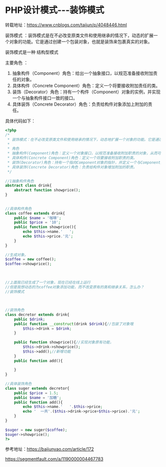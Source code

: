 # PHP设计模式---装饰模式

转载地址：https://www.cnblogs.com/taijun/p/4048446.html

装饰模式 ：装饰模式是在不必改变原类文件和使用继承的情况下，动态的扩展一个对象的功能。它是通过创建一个包装对象，也就是装饰来包裹真实的对象。

装饰模式是一种 结构型模式

主要角色 ：

1. 抽象构件（Component）角色：给出一个抽象接口，以规范准备接收附加责任的对象。
2. 具体构件（Concrete Component）角色：定义一个将要接收附加责任的类。
3. 装饰（Decorator）角色：持有一个构件（Component）对象的实例，并实现一个与抽象构件接口一致的接口。
4. 具体装饰（Concrete Decorator）角色：负责给构件对象添加上附加的责任。


具体代码如下：

```php
<?php
/*
 * 装饰模式：在不必改变原类文件和使用继承的情况下，动态地扩展一个对象的功能。它是通过创建一个包装对象，也就是装饰来包裹真实的对象。
 *
 * 角色
 * 抽象构件(Component)角色：定义一个对象接口，以规范准备接收附加职责的对象，从而可以给这些对象动态地添加职责。
 * 具体构件(Concrete Component)角色：定义一个将要接收附加职责的类。
 * 装饰(Decorator)角色：持有一个指向Component对象的指针，并定义一个与Component接口一致的接口。
 * 具体装饰(Concrete Decorator)角色：负责给构件对象增加附加的职责。
 */
 
//1抽象构件角色
abstract class drink{
    abstract function showprice();
}
 
 
//具体构件角色
class coffee extends drink{
    public $name = '咖啡';
    public $price = '10';
    public function showprice(){
        echo $this->name.'   ';
        echo $this->price.'元';
    }
}
 
//生成对象。
$coffee = new coffee();
$coffee->showprice();
 
 
 
//上面我已经生成了一个对象，现在已经在线上运行
//但是我想动态的为coffee对象添加功能，而不改变原有的类和继承关系，怎么办？
//装饰模式
 
 
 
//装饰角色
class decretor extends drink{
    public $drink;
    public function __construct(drink $drink){//包装了对象哦
        $this->drink = $drink;
    }
     
    public function showprice(){//实现对象原有功能，
        $this->drink->showprice();
        $this->add();//新增功能
    }
    public function add(){
         
    }
}
 
//具体装饰角色
class suger extends decretor{
    public $price = 1.5;
    public $name = '加糖';
    public function add(){
        echo $this->name.'   '.$this->price;
        echo '  一共'.($this->drink->price+$this->price).'元';
    }
}
 
$suger = new suger($coffee);
$suger->showprice();
?>
```

参考地址：https://baijunyao.com/article/172

https://segmentfault.com/a/1190000004467783